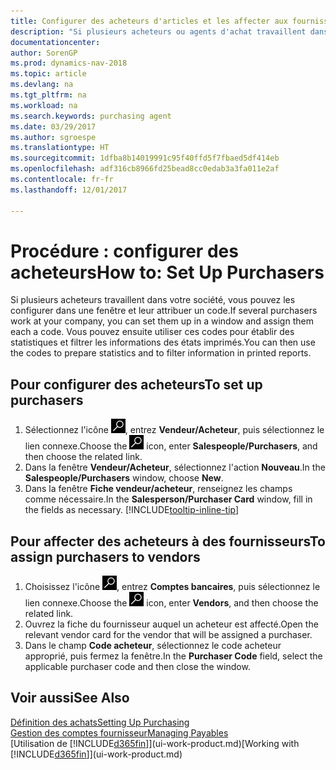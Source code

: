 ```yaml
---
title: Configurer des acheteurs d'articles et les affecter aux fournisseurs
description: "Si plusieurs acheteurs ou agents d'achat travaillent dans votre société, vous pouvez les planifier pour l'analyse statistique."
documentationcenter: 
author: SorenGP
ms.prod: dynamics-nav-2018
ms.topic: article
ms.devlang: na
ms.tgt_pltfrm: na
ms.workload: na
ms.search.keywords: purchasing agent
ms.date: 03/29/2017
ms.author: sgroespe
ms.translationtype: HT
ms.sourcegitcommit: 1dfba8b14019991c95f40ffd5f7fbaed5df414eb
ms.openlocfilehash: adf316cb8966fd25bead8cc0edab3a3fa011e2af
ms.contentlocale: fr-fr
ms.lasthandoff: 12/01/2017

---
```

# <a name="how-to-set-up-purchasers"></a><span data-ttu-id="3cde5-103">Procédure : configurer des acheteurs</span><span class="sxs-lookup"><span data-stu-id="3cde5-103">How to: Set Up Purchasers</span></span>
<span data-ttu-id="3cde5-104">Si plusieurs acheteurs travaillent dans votre société, vous pouvez les configurer dans une fenêtre et leur attribuer un code.</span><span class="sxs-lookup"><span data-stu-id="3cde5-104">If several purchasers work at your company, you can set them up in a window and assign them each a code.</span></span> <span data-ttu-id="3cde5-105">Vous pouvez ensuite utiliser ces codes pour établir des statistiques et filtrer les informations des états imprimés.</span><span class="sxs-lookup"><span data-stu-id="3cde5-105">You can then use the codes to prepare statistics and to filter information in printed reports.</span></span>

## <a name="to-set-up-purchasers"></a><span data-ttu-id="3cde5-106">Pour configurer des acheteurs</span><span class="sxs-lookup"><span data-stu-id="3cde5-106">To set up purchasers</span></span>
1. <span data-ttu-id="3cde5-107">Sélectionnez l'icône ![Page ou état pour la recherche](media/ui-search/search_small.png "Page ou état pour la recherche"), entrez **Vendeur/Acheteur**, puis sélectionnez le lien connexe.</span><span class="sxs-lookup"><span data-stu-id="3cde5-107">Choose the ![Search for Page or Report](media/ui-search/search_small.png "Search for Page or Report icon") icon, enter **Salespeople/Purchasers**, and then choose the related link.</span></span>
2. <span data-ttu-id="3cde5-108">Dans la fenêtre **Vendeur/Acheteur**, sélectionnez l'action **Nouveau**.</span><span class="sxs-lookup"><span data-stu-id="3cde5-108">In the **Salespeople/Purchasers** window, choose **New**.</span></span>
3. <span data-ttu-id="3cde5-109">Dans la fenêtre **Fiche vendeur/acheteur**, renseignez les champs comme nécessaire.</span><span class="sxs-lookup"><span data-stu-id="3cde5-109">In the **Salesperson/Purchaser Card** window, fill in the fields as necessary.</span></span> [!INCLUDE[tooltip-inline-tip](includes/tooltip-inline-tip_md.md)]

## <a name="to-assign-purchasers-to-vendors"></a><span data-ttu-id="3cde5-110">Pour affecter des acheteurs à des fournisseurs</span><span class="sxs-lookup"><span data-stu-id="3cde5-110">To assign purchasers to vendors</span></span>
1. <span data-ttu-id="3cde5-111">Choisissez l'icône ![Page ou état pour la recherche](media/ui-search/search_small.png "Page ou état pour la recherche"), entrez **Comptes bancaires**, puis sélectionnez le lien connexe.</span><span class="sxs-lookup"><span data-stu-id="3cde5-111">Choose the ![Search for Page or Report](media/ui-search/search_small.png "Search for Page or Report icon") icon, enter **Vendors**, and then choose the related link.</span></span>
2. <span data-ttu-id="3cde5-112">Ouvrez la fiche du fournisseur auquel un acheteur est affecté.</span><span class="sxs-lookup"><span data-stu-id="3cde5-112">Open the relevant vendor card for the vendor that will be assigned a purchaser.</span></span>
3. <span data-ttu-id="3cde5-113">Dans le champ **Code acheteur**, sélectionnez le code acheteur approprié, puis fermez la fenêtre.</span><span class="sxs-lookup"><span data-stu-id="3cde5-113">In the **Purchaser Code** field, select the applicable purchaser code and then close the window.</span></span>

## <a name="see-also"></a><span data-ttu-id="3cde5-114">Voir aussi</span><span class="sxs-lookup"><span data-stu-id="3cde5-114">See Also</span></span>
[<span data-ttu-id="3cde5-115">Définition des achats</span><span class="sxs-lookup"><span data-stu-id="3cde5-115">Setting Up Purchasing</span></span>](purchasing-setup-purchasing.md)  
[<span data-ttu-id="3cde5-116">Gestion des comptes fournisseur</span><span class="sxs-lookup"><span data-stu-id="3cde5-116">Managing Payables</span></span>](payables-manage-payables.md)  
<span data-ttu-id="3cde5-117">[Utilisation de [!INCLUDE[d365fin](includes/d365fin_md.md)]](ui-work-product.md)</span><span class="sxs-lookup"><span data-stu-id="3cde5-117">[Working with [!INCLUDE[d365fin](includes/d365fin_md.md)]](ui-work-product.md)</span></span>


